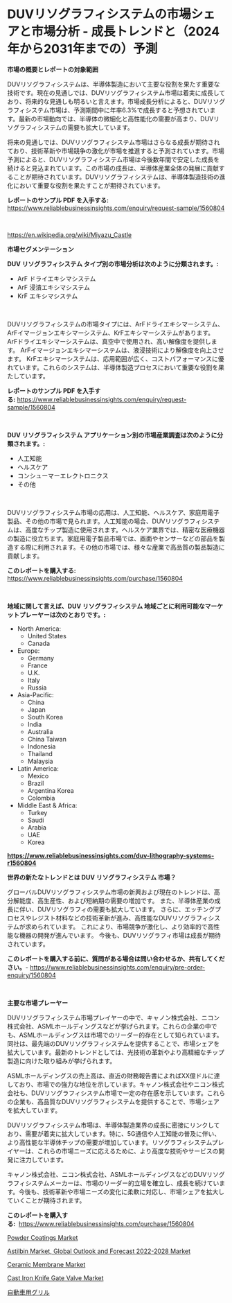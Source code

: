 <p><h1>DUVリソグラフィシステムの市場シェアと市場分析 - 成長トレンドと（2024年から2031年までの）予測</h1></p><p><strong>市場の概要とレポートの対象範囲</strong></p>
<p><p>DUVリソグラフィシステムは、半導体製造において主要な役割を果たす重要な技術です。現在の見通しでは、DUVリソグラフィシステム市場は着実に成長しており、将来的な見通しも明るいと言えます。市場成長分析によると、DUVリソグラフィシステム市場は、予測期間中に年率6.3%で成長すると予想されています。最新の市場動向では、半導体の微細化と高性能化の需要が高まり、DUVリソグラフィシステムの需要も拡大しています。</p><p>将来の見通しでは、DUVリソグラフィシステム市場はさらなる成長が期待されており、技術革新や市場競争の激化が市場を推進すると予測されています。市場予測によると、DUVリソグラフィシステム市場は今後数年間で安定した成長を続けると見込まれています。この市場の成長は、半導体産業全体の発展に貢献することが期待されています。DUVリソグラフィシステムは、半導体製造技術の進化において重要な役割を果たすことが期待されています。</p></p>
<p><strong>レポートのサンプル PDF を入手する:</strong> <a href="https://www.reliablebusinessinsights.com/enquiry/request-sample/1560804">https://www.reliablebusinessinsights.com/enquiry/request-sample/1560804</a></p>
<p>&nbsp;</p>
<p><a href="https://en.wikipedia.org/wiki/Miyazu_Castle">https://en.wikipedia.org/wiki/Miyazu_Castle</a></p>
<p><strong>市場セグメンテーション</strong></p>
<p><strong>DUV リソグラフィシステム タイプ別の市場分析は次のように分類されます。:</strong></p>
<p><ul><li>ArF ドライエキシマシステム</li><li>ArF 浸漬エキシマシステム</li><li>KrF エキシマシステム</li></ul></p>
<p>&nbsp;</p>
<p><p>DUVリソグラフィシステムの市場タイプには、ArFドライエキシマーシステム、ArFイマージョンエキシマーシステム、KrFエキシマーシステムがあります。 ArFドライエキシマーシステムは、真空中で使用され、高い解像度を提供します。 ArFイマージョンエキシマーシステムは、液浸技術により解像度を向上させます。 KrFエキシマーシステムは、応用範囲が広く、コストパフォーマンスに優れています。これらのシステムは、半導体製造プロセスにおいて重要な役割を果たしています。</p></p>
<p><strong>レポートのサンプル PDF を入手する:</strong>&nbsp;<a href="https://www.reliablebusinessinsights.com/enquiry/request-sample/1560804">https://www.reliablebusinessinsights.com/enquiry/request-sample/1560804</a></p>
<p>&nbsp;</p>
<p><strong> DUV リソグラフィシステム アプリケーション別の市場産業調査は次のように分類されます。:</strong></p>
<p><ul><li>人工知能</li><li>ヘルスケア</li><li>コンシューマーエレクトロニクス</li><li>その他</li></ul></p>
<p>&nbsp;</p>
<p><p>DUVリソグラフィシステム市場の応用は、人工知能、ヘルスケア、家庭用電子製品、その他の市場で見られます。人工知能の場合、DUVリソグラフィシステムは、高度なチップ製造に使用されます。ヘルスケア業界では、精密な医療機器の製造に役立ちます。家庭用電子製品市場では、画面やセンサーなどの部品を製造する際に利用されます。その他の市場では、様々な産業で高品質の製品製造に貢献します。</p></p>
<p><strong>このレポートを購入する:</strong>&nbsp; <a href="https://www.reliablebusinessinsights.com/purchase/1560804">https://www.reliablebusinessinsights.com/purchase/1560804</a></p>
<p>&nbsp;</p>
<p><strong>地域に関して言えば、DUV リソグラフィシステム 地域ごとに利用可能なマーケットプレーヤーは次のとおりです。:</strong></p>
<p><ul>
    <li>
        North America:
        <ul>
            <li>United States</li>
            <li>Canada</li>
        </ul>
    </li>
    <li>
        Europe:
        <ul>
            <li>Germany</li>
            <li>France</li>
            <li>U.K.</li>
            <li>Italy</li>
            <li>Russia</li>
        </ul>
    </li>
    <li>
        Asia-Pacific:
        <ul>
            <li>China</li>
            <li>Japan</li>
            <li>South Korea</li>
            <li>India</li>
            <li>Australia</li>
            <li>China Taiwan</li>
            <li>Indonesia</li>
            <li>Thailand</li>
            <li>Malaysia</li>
        </ul>
    </li>
    <li>
        Latin America:
        <ul>
            <li>Mexico</li>
            <li>Brazil</li>
            <li>Argentina Korea</li>
            <li>Colombia</li>
        </ul>
    </li>
    <li>
        Middle East & Africa:
        <ul>
            <li>Turkey</li>
            <li>Saudi</li>
            <li>Arabia</li>
            <li>UAE</li>
            <li>Korea</li>
        </ul>
    </li>
    </ul></p>
<p><strong><a href="https://www.reliablebusinessinsights.com/duv-lithography-systems-r1560804">https://www.reliablebusinessinsights.com/duv-lithography-systems-r1560804</a></strong>&nbsp;</p>
<p><strong>世界の新たなトレンドとは DUV リソグラフィシステム 市場？</strong></p>
<p><p>グローバルDUVリソグラフィシステム市場の新興および現在のトレンドは、高分解能度、高生産性、および短納期の需要の増加です。 また、半導体産業の成長に伴い、DUVリソグラフィの需要も拡大しています。 さらに、エッチングプロセスやレジスト材料などの技術革新が進み、高性能なDUVリソグラフィシステムが求められています。 これにより、市場競争が激化し、より効率的で高性能な機器の開発が進んでいます。 今後も、DUVリソグラフィ市場は成長が期待されています。</p></p>
<p><strong>このレポートを購入する前に、質問がある場合は問い合わせるか、共有してください。</strong>- <a href="https://www.reliablebusinessinsights.com/enquiry/pre-order-enquiry/1560804">https://www.reliablebusinessinsights.com/enquiry/pre-order-enquiry/1560804</a></p>
<p>&nbsp;</p>
<p><strong>主要な市場プレーヤー</strong></p>
<p><p>DUVリソグラフィシステム市場プレイヤーの中で、キャノン株式会社、ニコン株式会社、ASMLホールディングスなどが挙げられます。これらの企業の中でも、ASMLホールディングスは市場でのリーダー的存在として知られています。同社は、最先端のDUVリソグラフィシステムを提供することで、市場シェアを拡大しています。最新のトレンドとしては、光技術の革新やより高精細なチップ製造に向けた取り組みが挙げられます。</p><p>ASMLホールディングスの売上高は、直近の財務報告書によればXX億ドルに達しており、市場での強力な地位を示しています。キャノン株式会社やニコン株式会社も、DUVリソグラフィシステム市場で一定の存在感を示しています。これらの企業も、高品質なDUVリソグラフィシステムを提供することで、市場シェアを拡大しています。</p><p>DUVリソグラフィシステム市場は、半導体製造業界の成長に密接にリンクしており、需要が着実に拡大しています。特に、5G通信や人工知能の普及に伴い、より高性能な半導体チップの需要が増加しています。リソグラフィシステムプレイヤーは、これらの市場ニーズに応えるために、より高度な技術やサービスの開発に注力しています。</p><p>キャノン株式会社、ニコン株式会社、ASMLホールディングスなどのDUVリソグラフィシステムメーカーは、市場のリーダー的立場を確立し、成長を続けています。今後も、技術革新や市場ニーズの変化に柔軟に対応し、市場シェアを拡大していくことが期待されます。</p></p>
<p><strong>このレポートを購入する:</strong>&nbsp;&nbsp;<a href="https://www.reliablebusinessinsights.com/purchase/1560804">https://www.reliablebusinessinsights.com/purchase/1560804</a></p>
<p><p><a href="https://github.com/globismark/Market-Research-Report-List-4/blob/main/powder-coatings-market.md">Powder Coatings Market</a></p><p><a href="https://medium.com/@bubursruntul3/astilbin-market-global-outlook-and-forecast-2022-2028-market-report-by-product-type-min-purity-787985ed68c4">Astilbin Market, Global Outlook and Forecast 2022-2028 Market</a></p><p><a href="https://github.com/prosalinda88/Market-Research-Report-List-5/blob/main/ceramic-membrane-market.md">Ceramic Membrane Market</a></p><p><a href="https://www.linkedin.com/pulse/cast-iron-knife-gate-valve-market-analysis-report-global-eo0qf">Cast Iron Knife Gate Valve Market</a></p><p><a href="https://medium.com/@idellamante2023/%E3%82%B0%E3%83%AD%E3%83%BC%E3%83%90%E3%83%AB%E8%87%AA%E5%8B%95%E8%BB%8A%E3%82%B0%E3%83%AA%E3%83%AB%E7%94%A3%E6%A5%AD-%E7%A8%AE%E9%A1%9E-%E5%BF%9C%E7%94%A8-%E5%B8%82%E5%A0%B4%E3%83%97%E3%83%AC%E3%82%A4%E3%83%A4%E3%83%BC-%E5%9C%B0%E5%9F%9F%E5%88%A5%E6%88%90%E9%95%B7%E5%88%86%E6%9E%90-%E3%81%9D%E3%81%97%E3%81%A6%E5%B0%86%E6%9D%A5%E3%81%AE%E3%82%B7%E3%83%8A%E3%83%AA%E3%82%AA-2024%E5%B9%B4-2031%E5%B9%B4-bee45b5eb117">自動車用グリル</a></p></p>
